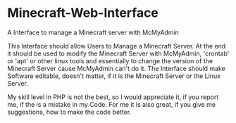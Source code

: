 # Minecraft-Web-Interface
A Interface to manage a Minecraft server with McMyAdmin

This Interface should allow Users to Manage a Minecraft Server.
At the end it should be used to modify the Minecraft Server with McMyAdmin, 'crontab' or 'apt' or other linux tools and essentially to change the version of the Minecraft Server cause McMyAdmin can't do it. The Interface should make Software editable, doesn't matter, if it is the Minecraft Server or the Linux Server.

My skill level in PHP is not the best, so I would appreciate it, if you report me, if the is a mistake in my Code. For me it is also great, if you give me suggestions, how to make the code better.
